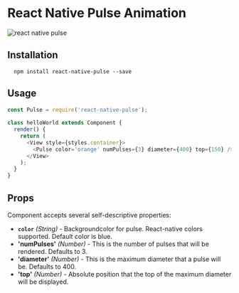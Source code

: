 # React Native Pulse Animation

![react native pulse](https://raw.githubusercontent.com/sahlhoff/react-native-pulse/master/pulse-gif.gif)
  
## Installation

```
  npm install react-native-pulse --save
```

## Usage

```js
const Pulse = require('react-native-pulse');
  
class helloWorld extends Component {
  render() {
    return (
      <View style={styles.container}>
        <Pulse color='orange' numPulses={3} diameter={400} top={150} />
      </View>
    );
  }  
}

```

## Props

Component accepts several self-descriptive properties:


- **`color`** _(String)_ - Backgroundcolor for pulse. React-native colors supported. Default color is blue.
- **'numPulses'** _(Number)_ - This is the number of pulses that will be rendered. Defaults to 3.
- **'diameter'** _(Number)_ - This is the maximum diameter that a pulse will be. Defaults to 400.
- **'top'** _(Number)_ - Absolute position that the top of the maximum diameter will be displayed.
